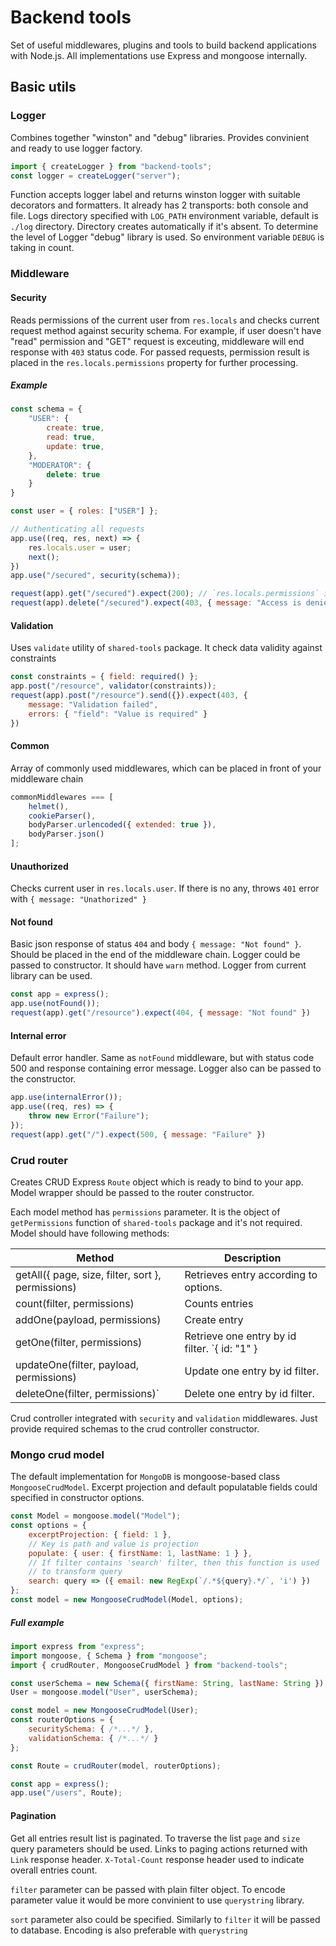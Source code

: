 # Backend tools
Set of useful middlewares, plugins and tools to build backend applications with Node.js. All implementations use Express and mongoose internally.

## Basic utils

### Logger
Combines together "winston" and "debug" libraries. Provides convinient and ready to use logger factory.
    
```javascript
import { createLogger } from "backend-tools";
const logger = createLogger("server");
```

Function accepts logger label and returns winston logger with suitable decorators and formatters. It already has 2 transports: both console and file. Logs directory specified with `LOG_PATH` environment variable, default is `./log` directory. Directory creates automatically if it's absent.
To determine the level of Logger "debug" library is used. So environment variable `DEBUG` is taking in count.

### Middleware

#### Security
Reads permissions of the current user from `res.locals` and checks current request method against security schema. For example, if user doesn't have "read" permission and "GET" request is exceuting, middleware will end response with `403` status code. For passed requests, permission result is placed in the `res.locals.permissions` property for further processing.

##### Example
```javascript
const schema = {
    "USER": {
        create: true,
        read: true,
        update: true,
    },
    "MODERATOR": {
        delete: true
    }
}

const user = { roles: ["USER"] };

// Authenticating all requests
app.use((req, res, next) => {
    res.locals.user = user;
    next();
})
app.use("/secured", security(schema));

request(app).get("/secured").expect(200); // `res.locals.permissions` is set to evaluated permissions
request(app).delete("/secured").expect(403, { message: "Access is denied" });
```

#### Validation
Uses `validate` utility of `shared-tools` package. It check data validity against constraints
```javascript
const constraints = { field: required() };
app.post("/resource", validator(constraints));
request(app).post("/resource").send({}).expect(403, {
    message: "Validation failed",
    errors: { "field": "Value is required" }
})
```

#### Common
Array of commonly used middlewares, which can be placed in front of your middleware chain
```javascript
commonMiddlewares === [
    helmet(),
    cookieParser(),
    bodyParser.urlencoded({ extended: true }),
    bodyParser.json()
];
```

#### Unauthorized
Checks current user in `res.locals.user`. If there is no any, throws `401` error with `{ message: "Unathorized" }`

#### Not found
Basic json response of status `404` and body `{ message: "Not found" }`. Should be placed in the end of the middleware chain. Logger could be passed to constructor. It should have `warn` method. Logger from current library can be used.
```javascript
const app = express();
app.use(notFound());
request(app).get("/resource").expect(404, { message: "Not found" })
```

#### Internal error
Default error handler. Same as `notFound` middleware, but with status code 500 and response containing error message. Logger also can be passed to the constructor.
```javascript
app.use(internalError());
app.use((req, res) => {
    throw new Error("Failure");
});
request(app).get("/").expect(500, { message: "Failure" })
```

### Crud router
Creates CRUD Express `Route` object which is ready to bind to your app.
Model wrapper should be passed to the router constructor.

Each model method has `permissions` parameter. It is the object of `getPermissions` function of `shared-tools` package and it's not required.
Model should have following methods:

|Method                                             |Description|
|---------------------------------------------------|-----------------------------------------|
|getAll({ page, size, filter, sort }, permissions)| Retrieves entry according to options.   |
|count(filter, permissions)                       | Counts entries                          |
|addOne(payload, permissions)                     | Create entry                            |
|getOne(filter, permissions)                      | Retrieve one entry by id filter. `{ id: "1" }|
|updateOne(filter, payload, permissions)          | Update one entry by id filter.          |
|deleteOne(filter, permissions)`                  | Delete one entry by id filter.          |

Crud controller integrated with `security` and `validation` middlewares.
Just provide required schemas to the crud controller constructor.

### Mongo crud model
The default implementation for `MongoDB` is mongoose-based class `MongooseCrudModel`. Excerpt projection and default populatable fields could specified in constructor options.
```javascript
const Model = mongoose.model("Model");
const options = {
    excerptProjection: { field: 1 },
    // Key is path and value is projection
    populate: { user: { firstName: 1, lastName: 1 } },
    // If filter contains 'search' filter, then this function is used
    // to transform query
    search: query => ({ email: new RegExp(`/.*${query}.*/`, 'i') })
};
const model = new MongooseCrudModel(Model, options);
```

##### Full example

```javascript
import express from "express";
import mongoose, { Schema } from "mongoose";
import { crudRouter, MongooseCrudModel } from "backend-tools";

const userSchema = new Schema({ firstName: String, lastName: String });
User = mongoose.model("User", userSchema);

const model = new MongooseCrudModel(User);
const routerOptions = {
    securitySchema: { /*...*/ },
    validationSchema: { /*...*/ }
};

const Route = crudRouter(model, routerOptions);

const app = express();
app.use("/users", Route);
```

#### Pagination
Get all entries result list is paginated. To traverse the list `page` and `size` query parameters should be used. Links to paging actions returned with `Link` response header. `X-Total-Count` response header used to indicate overall entries count.

`filter` parameter can be passed with plain filter object. To encode parameter value it would be more convinient to use `querystring` library.

`sort` parameter also could be specified. Similarly to `filter` it will be passed to database. Encoding is also preferable with `querystring`
